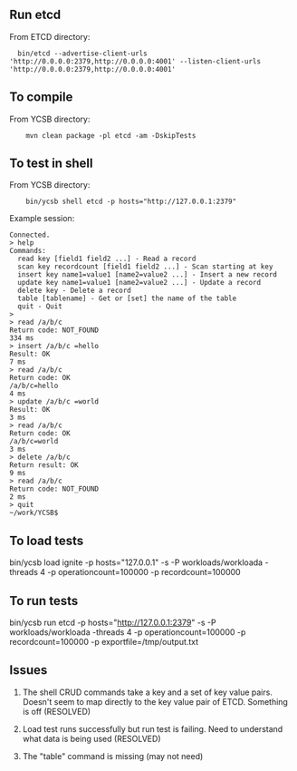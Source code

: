## Run etcd

From ETCD directory:

```
  bin/etcd --advertise-client-urls 'http://0.0.0.0:2379,http://0.0.0.0:4001' --listen-client-urls 'http://0.0.0.0:2379,http://0.0.0.0:4001'
```

## To compile

From YCSB directory:

```
	mvn clean package -pl etcd -am -DskipTests
```

## To test in shell

From YCSB directory:
	
```
	bin/ycsb shell etcd -p hosts="http://127.0.0.1:2379"
```

Example session:

```
Connected.
> help
Commands:
  read key [field1 field2 ...] - Read a record
  scan key recordcount [field1 field2 ...] - Scan starting at key
  insert key name1=value1 [name2=value2 ...] - Insert a new record
  update key name1=value1 [name2=value2 ...] - Update a record
  delete key - Delete a record
  table [tablename] - Get or [set] the name of the table
  quit - Quit
>
> read /a/b/c
Return code: NOT_FOUND
334 ms
> insert /a/b/c =hello
Result: OK
7 ms
> read /a/b/c
Return code: OK
/a/b/c=hello
4 ms
> update /a/b/c =world
Result: OK
3 ms
> read /a/b/c
Return code: OK
/a/b/c=world
3 ms
> delete /a/b/c
Return result: OK
9 ms
> read /a/b/c
Return code: NOT_FOUND
2 ms
> quit
~/work/YCSB$
```

## To load tests

bin/ycsb load ignite -p hosts="127.0.0.1" -s -P workloads/workloada -threads 4 -p operationcount=100000 -p recordcount=100000

## To run tests

bin/ycsb run etcd -p hosts="http://127.0.0.1:2379" -s -P workloads/workloada -threads 4 -p operationcount=100000 -p recordcount=100000 -p exportfile=/tmp/output.txt


## Issues

1. The shell CRUD commands take a key and a set of key value pairs. Doesn't seem to map directly to the key value pair of ETCD. Something is off (RESOLVED)

2. Load test runs successfully but run test is failing. Need to understand what data is being used (RESOLVED)

3. The "table" command is missing (may not need)
